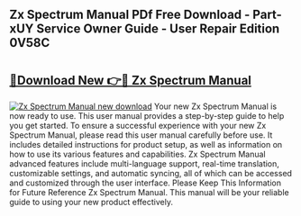 ## Zx Spectrum Manual PDf Free Download - Part-xUY Service Owner Guide - User Repair Edition 0V58C

# <h2><a href="http://cf24523.oget.top/?id=Zx+Spectrum+Manual">🔗Download New 👉🔴 Zx Spectrum Manual</a></h2>

[![Zx Spectrum Manual new download](https://i.imgur.com/5g1atiW.png)](http://cf24523.oget.top/?id=Zx+Spectrum+Manual)
Your new Zx Spectrum Manual is now ready to use. This user manual provides a step-by-step guide to help you get started. To ensure a successful experience with your new Zx Spectrum Manual, please read this user manual carefully before use. It includes detailed instructions for product setup, as well as information on how to use its various features and capabilities. Zx Spectrum Manual advanced features include multi-language support, real-time translation, customizable settings, and automatic syncing, all of which can be accessed and customized through the user interface. Please Keep This Information for Future Reference Zx Spectrum Manual. This manual will be your reliable guide to using your new product effectively.
